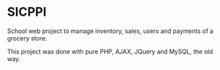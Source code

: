 # SICPPI
 
School web project to manage inventory, sales, users and payments of a grocery store. 

This project was done with pure PHP, AJAX, JQuery and MySQL, the old way.
